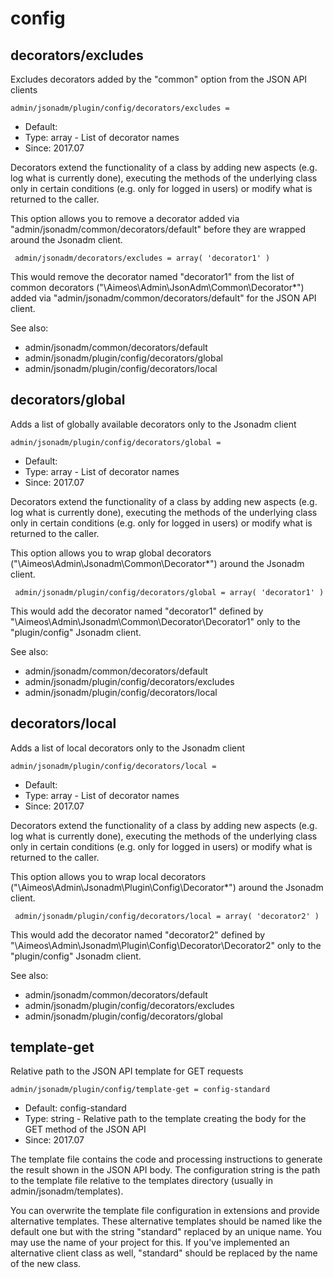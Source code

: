 
# config
## decorators/excludes

Excludes decorators added by the "common" option from the JSON API clients

```
admin/jsonadm/plugin/config/decorators/excludes = 
```

* Default: 
* Type: array - List of decorator names
* Since: 2017.07

Decorators extend the functionality of a class by adding new aspects
(e.g. log what is currently done), executing the methods of the underlying
class only in certain conditions (e.g. only for logged in users) or
modify what is returned to the caller.

This option allows you to remove a decorator added via
"admin/jsonadm/common/decorators/default" before they are wrapped
around the Jsonadm client.

```
 admin/jsonadm/decorators/excludes = array( 'decorator1' )
```

This would remove the decorator named "decorator1" from the list of
common decorators ("\Aimeos\Admin\JsonAdm\Common\Decorator\*") added via
"admin/jsonadm/common/decorators/default" for the JSON API client.

See also:

* admin/jsonadm/common/decorators/default
* admin/jsonadm/plugin/config/decorators/global
* admin/jsonadm/plugin/config/decorators/local

## decorators/global

Adds a list of globally available decorators only to the Jsonadm client

```
admin/jsonadm/plugin/config/decorators/global = 
```

* Default: 
* Type: array - List of decorator names
* Since: 2017.07

Decorators extend the functionality of a class by adding new aspects
(e.g. log what is currently done), executing the methods of the underlying
class only in certain conditions (e.g. only for logged in users) or
modify what is returned to the caller.

This option allows you to wrap global decorators
("\Aimeos\Admin\Jsonadm\Common\Decorator\*") around the Jsonadm
client.

```
 admin/jsonadm/plugin/config/decorators/global = array( 'decorator1' )
```

This would add the decorator named "decorator1" defined by
"\Aimeos\Admin\Jsonadm\Common\Decorator\Decorator1" only to the
"plugin/config" Jsonadm client.

See also:

* admin/jsonadm/common/decorators/default
* admin/jsonadm/plugin/config/decorators/excludes
* admin/jsonadm/plugin/config/decorators/local

## decorators/local

Adds a list of local decorators only to the Jsonadm client

```
admin/jsonadm/plugin/config/decorators/local = 
```

* Default: 
* Type: array - List of decorator names
* Since: 2017.07

Decorators extend the functionality of a class by adding new aspects
(e.g. log what is currently done), executing the methods of the underlying
class only in certain conditions (e.g. only for logged in users) or
modify what is returned to the caller.

This option allows you to wrap local decorators
("\Aimeos\Admin\Jsonadm\Plugin\Config\Decorator\*") around the Jsonadm
client.

```
 admin/jsonadm/plugin/config/decorators/local = array( 'decorator2' )
```

This would add the decorator named "decorator2" defined by
"\Aimeos\Admin\Jsonadm\Plugin\Config\Decorator\Decorator2" only to the
"plugin/config" Jsonadm client.

See also:

* admin/jsonadm/common/decorators/default
* admin/jsonadm/plugin/config/decorators/excludes
* admin/jsonadm/plugin/config/decorators/global

## template-get

Relative path to the JSON API template for GET requests

```
admin/jsonadm/plugin/config/template-get = config-standard
```

* Default: config-standard
* Type: string - Relative path to the template creating the body for the GET method of the JSON API
* Since: 2017.07

The template file contains the code and processing instructions
to generate the result shown in the JSON API body. The
configuration string is the path to the template file relative
to the templates directory (usually in admin/jsonadm/templates).

You can overwrite the template file configuration in extensions and
provide alternative templates. These alternative templates should be
named like the default one but with the string "standard" replaced by
an unique name. You may use the name of your project for this. If
you've implemented an alternative client class as well, "standard"
should be replaced by the name of the new class.
